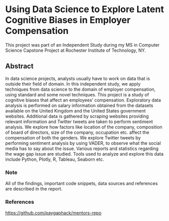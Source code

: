 # Using Data Science to Explore Latent Cognitive Biases in Employer Compensation
This project was part of an Independent Study during my MS in Computer Science Capstone Project at Rochester Institute of Technology, NY. 

## Abstract
In data science projects, analysts usually have to work on data that is outside their field of domain. In
this independent study, we apply techniques from data science to the domain of employer compensation,
using standard and some novel techniques. This project is a study of cognitive biases that affect an employees’
compensation. Exploratory data analysis is performed on salary information obtained from the datasets
available on the United Kingdom and the United States government websites. Additional data is gathered
by scraping websites providing relevant information and Twitter tweets are taken to perform sentiment
analysis. We explore how factors like location of the company, composition of board of directors, size of
the company, occupation etc. affect the compensation of both the genders. We explore Twitter tweets by
performing sentiment analysis by using VADER, to observe what the social media has to say about the issue.
Various reports and statistics regarding the wage gap issue are studied. Tools used to analyze and explore this
data include Python, Plotly, R, Tableau, Seaborn etc.

### Note
All of the findings, important code snippets, data sources and references are described in the report. 

### References
https://github.com/paygaphack/mentors-repo



